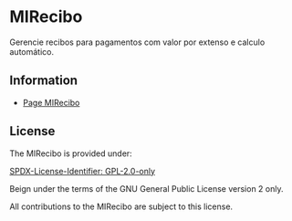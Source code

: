 # MIRecibo

Gerencie recibos para pagamentos com valor por extenso e calculo automático.

## Information

- [Page MIRecibo](https://www.mestredainfo.com.br)

## License

The MIRecibo is provided under:

[SPDX-License-Identifier: GPL-2.0-only](https://spdx.org/licenses/GPL-2.0-only.html)

Beign under the terms of the GNU General Public License version 2 only.

All contributions to the MIRecibo are subject to this license.
